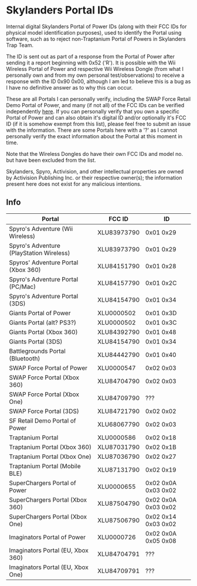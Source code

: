 # Skylanders Portal IDs
Internal digital Skylanders Portal of Power IDs (along with their FCC IDs for physical model identification purposes), used to identify the Portal using software, such as to reject non-Traptanium Portal of Powers in Skylanders Trap Team.

The ID is sent out as part of a response from the Portal of Power after sending it a report beginning with 0x52 ('R'). It is possible with the Wii Wireless Portal of Power and respective Wii Wireless Dongle (from what I personally own and from my own personal test/observations) to receive a response with the ID 0x90 0x00, although I am led to believe this is a bug as I have no definitive answer as to why this can occur.

These are all Portals I can personally verify, including the SWAP Force Retail Demo Portal of Power, and many (if not all) of the FCC IDs can be verified independently [here](https://fccid.io/XLU). If you can personally verify that you own a specific Portal of Power and can also obtain it's digital ID and/or optionally it's FCC ID (if it is somehow exempt from this list), please feel free to submit an issue with the information. There are some Portals here with a '?' as I cannot personally verify the exact information about the Portal at this moment in time.

Note that the Wireless Dongles do have their own FCC IDs and model no. but have been excluded from the list.

Skylanders, Spyro, Activision, and other intellectual properties are owned by Activision Publishing Inc. or their respective owner(s); the information present here does not exist for any malicious intentions.

## Info
Portal                                   | FCC ID      | ID
-----------------------------------------|-------------|----------
Spyro's Adventure (Wii Wireless)         | XLU83973790 | 0x01 0x29
Spyro's Adventure (PlayStation Wireless) | XLU83973790 | 0x01 0x29
Spyros' Adventure Portal (Xbox 360)      | XLU84151790 | 0x01 0x28
Spyro's Adventure Portal (PC/Mac)        | XLU84157790 | 0x01 0x2C
Spyro's Adventure Portal (3DS)           | XLU84154790 | 0x01 0x34
Giants Portal of Power                   | XLU0000502  | 0x01 0x3D
Giants Portal (alt? PS3?)                | XLU0000502  | 0x01 0x3C
Giants Portal (Xbox 360)                 | XLU84392790 | 0x01 0x48
Giants Portal (3DS)                      | XLU84154790 | 0x01 0x34
Battlegrounds Portal (Bluetooth)         | XLU84442790 | 0x01 0x40
SWAP Force Portal of Power               | XLU0000547  | 0x02 0x03
SWAP Force Portal (Xbox 360)             | XLU84704790 | 0x02 0x03
SWAP Force Portal (Xbox One)             | XLU84709790 | ???
SWAP Force Portal (3DS)                  | XLU84721790 | 0x02 0x02
SF Retail Demo Portal of Power           | XLU68067790 | 0x02 0x03
Traptanium Portal                        | XLU0000586  | 0x02 0x18
Traptanium Portal (Xbox 360)             | XLU87031790 | 0x02 0x1B
Traptanium Portal (Xbox One)             | XLU87036790 | 0x02 0x27
Traptanium Portal (Mobile BLE)           | XLU87131790 | 0x02 0x19
SuperChargers Portal of Power            | XLU0000655  | 0x02 0x0A 0x03 0x02
SuperChargers Portal (Xbox 360)          | XLU87504790 | 0x02 0x0A 0x03 0x02
SuperChargers Portal (Xbox One)          | XLU87506790 | 0x02 0x14 0x03 0x02
Imaginators Portal of Power              | XLU0000726  | 0x02 0x0A 0x05 0x08
Imaginators Portal (EU, Xbox 360)        | XLU84704791 | ???
Imaginators Portal (EU, Xbox One)        | XLU84709791 | ???
